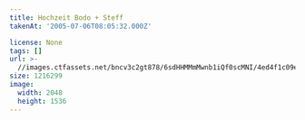```yaml
---
title: Hochzeit Bodo + Steff
takenAt: '2005-07-06T08:05:32.000Z'

license: None
tags: []
url: >-
  //images.ctfassets.net/bncv3c2gt878/6sdHHMMmMwnb1iQf0scMNI/4ed4f1c09e8b90ade3b4172f4d9180f1/hochzeit-bodo--steff_4560373366_o
size: 1216299
image:
  width: 2048
  height: 1536
---
```

